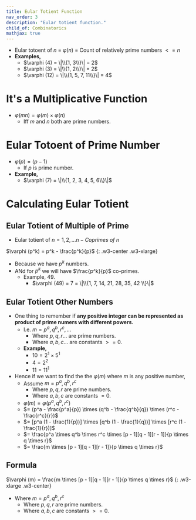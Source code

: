 ```yaml
---
title: Eular Totient Function
nav_order: 3
description: "Eular totient function."
child_of: Combinatorics
mathjax: true
---
```


- Eular totoent of $n$ = $\varphi (n)$ = Count of relatively prime numbers $<= n$
- **Examples,**
    - $\varphi (4) = \|\\{1, 3\\}\| = 2$
    - $\varphi (3) = \|\\{1, 2\\}\| = 2$
    - $\varphi (12) = \|\\{1, 5, 7, 11\\}\| = 4$

# It's a Multiplicative Function

- $\varphi (mn) = \varphi(m) \times \varphi(n)$
    - Iff $m$ and $n$ both are prime numbers.

# Eular Totoent of Prime Number

- $\varphi (p) = (p-1)$
    - If $p$ is prime number.
- **Example,**
    - $\varphi (7) = \|\\{1, 2, 3, 4, 5, 6\\}\|$

# Calculating Eular Totient

## Eular Totient of Multiple of Prime

- Eular totient of $n = {1, 2, ...n} - {Coprimes \ of \ n}$

$\varphi (p^k) = p^k - \frac{p^k}{p}$
{: .w3-center .w3-xlarge}

- Because we have $p^k$ numbers.
- ANd for $p^k$ we will have $\frac{p^k}{p}$ co-primes.
    - Example, 49.
        - $\varphi (49) = 7 = \|\\{1, 7, 14, 21, 28, 35, 42 \\}\|$

## Eular Totient Other Numbers

- One thing to remember if **any positive integer can be represented as product of prime numers with different powers.**
    - I.e. $m = p^a, q^b, r^c, ...$
        - Where $p, q, r...$ are prime numbers.
        - Where $a, b, c...$ are constants $>= 0$.
    - **Example,**
        - $10 = 2^1 \times 5^1$
        - $4 = 2^2$
        - $11 = 11^1$
- Hence if we want to find the the $\varphi (m)$ where $m$ is any positive number,
    - Assume $m = p^a, q^b, r^c$
        - Where $p, q, r$ are prime numbers.
        - Where $a, b, c$ are constants $= 0$.
    - $\varphi (m) = \varphi (p^a, q^b, r^c)$
    - $= (p^a - \frac{p^a}{p}) \times (q^b - \frac{q^b}{q}) \times (r^c - \frac{r^c}{r})$
    - $= [p^a (1 - \frac{1}{p})] \times [q^b (1 - \frac{1}{q})] \times [r^c (1 - \frac{1}{r})]$
    - $= \frac{p^a \times q^b \times r^c \times [p - 1][q - 1][r - 1]}{p \times q \times r}$
    - $= \frac{m \times [p - 1][q - 1][r - 1]}{p \times q \times r}$

## Formula

$\varphi (m) = \frac{m \times [p - 1][q - 1][r - 1]}{p \times q \times r}$
{: .w3-xlarge .w3-center}

- Where $m = p^a, q^b, r^c$
    - Where $p, q, r$ are prime numbers.
    - Where $a, b, c$ are constants $>= 0$.